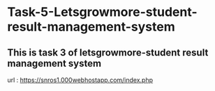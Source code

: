 # Task-5-Letsgrowmore-student-result-management-system

## This is task 3 of letsgrowmore-student result management system

url : https://snros1.000webhostapp.com/index.php
